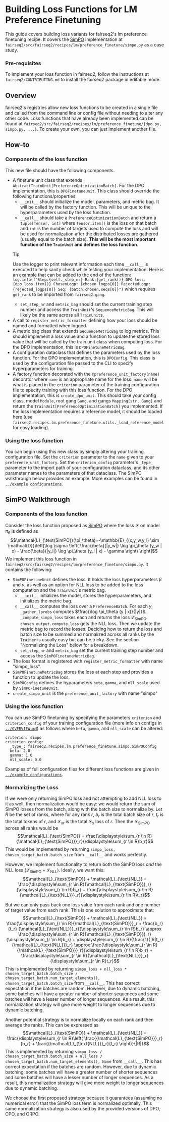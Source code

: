 # Building Loss Functions for LM Preference Finetuning
This guide covers building loss variants for fairseq2's lm preference finetuning recipe. It covers the [SimPO](https://arxiv.org/abs/2405.14734) implementation at `fairseq2/src/fairseq2/recipes/lm/preference_finetune/simpo.py` as a case study. 

### Pre-requisites
To implement your loss function in fairseq2, follow the instructions at `fairseq2/CONTRIBUTING.md` to install the fairseq2 package in editable mode. 

## Overview
fairseq2's registries allow new loss functions to be created in a single file and called from the command line or config file without needing to alter any other code. Loss functions that have already been implemented can be found at `fairseq2/src/fairseq2/recipes/lm/preference_finetune/{dpo.py, simpo.py, ...}`. To create your own, you can just implement another file. 

## How-to

### Components of the loss function
This new file should have the following components.
- A finetune unit class that extends `AbstractTrainUnit[PreferenceOptimizationBatch]`. For the DPO implementation, this is `DPOFinetuneUnit`. This class should override the following functions/properties:
    - `__init__` should initialize the model, parameters, and metric bag. It will be called by the factory function. This will be unique to the hyperparameters used by the loss function.
    - `__call__` should take a `PreferenceOptimizationBatch` and return a `tuple[Tensor, int]` where `Tensor.item()` is the loss on that batch and `int` is the number of targets used to compute the loss and will be used for normalization after the distributed losses are gathered (usually equal to the batch size). **This will be the most important function of the `TrainUnit` and defines the loss function**. 
    >[!TIP]
    >Use the logger to print relevant information each time `__call__` is executed to help sanity check while testing your implementation. Here is an example that can be added to the end of the function: ```log.info(f"Step:{self._step_nr} Rank:{get_rank()} DPO loss: {dpo_loss.item()} ChosenLogp: {chosen_logps[0]} RejectedLogp: {rejected_logps[0]} Seq: {batch.chosen.seqs[0]}")```
    which requires `get_rank` to be imported from `fairseq2.gang`.
    - `set_step_nr` and `metric_bag` should set the current training step number and access the `TrainUnit`'s `SequenceMetricBag`. This will likely be the same across all `TrainUnit`s. 
- A call to `register_metric_formatter` defining how your loss should be named and formatted when logged. 
- A metric bag class that extends `SequenceMetricBag` to log metrics. This should implement a loss value and a function to update the stored loss value that will be called by the train unit class when computing loss. For the DPO implementation, this is `DPOFinetuneMetricBag`.
- A configuration dataclass that defines the parameters used by the loss function. For the DPO implementation, this is `DPOConfig`. This class is used by the configuration file passed to the CLI to specify hyperparameters for training.
- A factory function decorated with the `@preference_unit_factory(name)` decorator where `name` is an appropriate name for the loss. `name` will be what is placed in the `criterion` parameter of the training configuration file to specify training with this loss function. For the DPO implementation, this is `create_dpo_unit`. This should take your config class, model `Module`, root gang `Gang`, and gangs `Mapping[str, Gang]` and return the `TrainUnit[PreferenceOptimizationBatch]` you implemented. If the loss implementation requires a reference model, it should be loaded here (use `fairseq2.recipes.lm.preference_finetune.utils._load_reference_model` for easy loading).

### Using the loss function
You can begin using this new class by simply altering your training configuration file. Set the `criterion` parameter to the `name` given to your `preference_unit_factory`. Set the `criterion_config` parameter's `_type_` parameter to the import path of your configuration dataclass, and its other parameter names to the parameters of that dataclass. The SimPO walkthrough below provides an example. More examples can be found in [`../example_configurations`](../example_configurations).

## SimPO Walkthrough

### Components of the loss function
Consider the loss function proposed as [SimPO](https://arxiv.org/abs/2405.14734) where the loss $\mathcal{L}$ on model $\pi_\theta$ is defined as 
$$\mathcal{L}_{\text{SimPO}}(\pi_\theta)=-\mathbb{E}_{(x,y_w,y_l) \sim \mathcal{D}}\left[\log \sigma \left( \frac{\beta}{|y_w|} \log \pi_\theta (y_w | x) - \frac{\beta}{|y_l|} \log \pi_\theta (y_l | x) - \gamma \right) \right]$$
We implement this loss function in `fairseq2/src/fairseq2/recipes/lm/preference_finetune/simpo.py`. It contains the following:
- `SimPOFinetuneUnit` defines the loss. It holds the loss hyperparameters $\beta$ and $\gamma$, as well as an option for NLL loss to be added to the loss computation and the `TrainUnit`'s metric bag. 
    - `__init__` initializes the model, stores the hyperparameters, and initializes the metric bag. 
    - `__call__` computes the loss over a `PreferenceBatch`. For each $y$, `_gather_lprobs` computes $\frac{\log \pi_\theta (y | x)}{|y|}$. `_compute_simpo_loss` takes each and returns the loss $\mathcal{L}_{\text{SimPO}}$. `chosen_output.compute_loss` gets the NLL loss. Then we update the metric bag to record the losses. Deciding how to return the loss and batch size to be summed and normalized across all ranks by the `Trainer` is usually easy but can be tricky. See the section "Normalizing the Loss" below for a breakdown. 
    - `set_step_nr` and `metric_bag` set the current training step number and access the `SimPOFinetuneMetricBag`.
- The loss format is registered with `register_metric_formatter` with name "simpo_loss".
- `SimPOFinetuneMetricBag` stores the loss at each step and provides a function to update the loss. 
- `SimPOConfig` defines the hyparameters `beta`, `gamma`, and `nll_scale` used by `SimPOFinetuneUnit`.
- `create_simpo_unit` is the `preference_unit_factory` with name "simpo"

### Using the loss function
You can use SimPO finetuning by specifying the parameters `criterion` and `criterion_config` of your training configuration file (more info on configs in [`../OVERVIEW.md`](../OVERVIEW.md)) as follows where `beta`, `gamma`, and `nll_scale` can be altered: 
```
criterion: simpo
criterion_config:
  _type_: fairseq2.recipes.lm.preference_finetune.simpo.SimPOConfig
  beta: 2.0
  gamma: 1.0
  nll_scale: 0.0
```
Examples of full configuration files for different loss functions are given in [`../example_configurations`](../example_configurations).

### Normalizing the Loss
If we were only returning SimPO loss and not attempting to add NLL loss to it as well, then normalization would be easy: we would return the sum of SimPO losses from the batch, along with the batch size to normalize by. Let $R$ be the set of ranks, where for any rank $r$, $b_r$ is the total batch size of $r$, $t_r$ is the total tokens of $r$, and ${\mathcal{L}_{\text{x}}}_r$ is the total $\mathcal{L}_{\text{x}}$ loss of $r$. Then the $\mathcal{L}_{\text{SimPO}}$ across all ranks would be 
$$\mathcal{L}_{\text{SimPO}} = \frac{\displaystyle\sum_{r \in R}{\mathcal{L}_{\text{SimPO}}}_r}{\displaystyle\sum_{r \in R}b_r}$$ 
This would be implemented by returning `simpo_loss, chosen_target_batch.batch_size` from `__call__` and works perfectly.

However, we implement functionality to return both the SimPO loss *and* the NLL loss ($\mathcal{L}_{\text{SimPO}} + \mathcal{L}_{\text{NLL}}$). Ideally, we want this: 
$$\mathcal{L}_{\text{SimPO}} + \mathcal{L}_{\text{NLL}} = \frac{\displaystyle\sum_{r \in R}{\mathcal{L}_{\text{SimPO}}}_r}{\displaystyle\sum_{r \in R}b_r} + \frac{\displaystyle\sum_{r \in R}{\mathcal{L}_{\text{NLL}}}_r}{\displaystyle\sum_{r \in R}t_r}$$

But we can only pass back one loss value from each rank and one number of target value from each rank. This is one solution to approximate that:
$$\mathcal{L}_{\text{SimPO}} + \mathcal{L}_{\text{NLL}} = \frac{\displaystyle\sum_{r \in R}{\mathcal{L}_{\text{SimPO}}}_r + \frac{b_r}{t_r} {\mathcal{L}_{\text{NLL}}}_r}{\displaystyle\sum_{r \in R}b_r} \approx \frac{\displaystyle\sum_{r \in R}{\mathcal{L}_{\text{SimPO}}}_r}{\displaystyle\sum_{r \in R}b_r} + \displaystyle\sum_{r \in R}{\frac{1}{|R|t_r} {\mathcal{L}_{\text{NLL}}}_r} \approx \frac{\displaystyle\sum_{r \in R}{\mathcal{L}_{\text{SimPO}}}_r}{\displaystyle\sum_{r \in R}b_r} + \frac{\displaystyle\sum_{r \in R}{\mathcal{L}_{\text{NLL}}}_r}{\displaystyle\sum_{r \in R}t_r}$$
This is implemented by returning `simpo_loss + nll_loss * chosen_target_batch.batch_size / chosen_target_batch.num_target_elements(), chosen_target_batch.batch_size` from `__call__`.
This has correct expectation if the batches are random. However, due to dynamic batching, some batches will have a greater number of shorter sequences and some batches will have a lesser number of longer sequences. As a result, this normalization strategy will give more weight to longer sequences due to dynamic batching. 

Another potential strategy is to normalize locally on each rank and then average the ranks. This can be expressed as 
$$\mathcal{L}_{\text{SimPO}} + \mathcal{L}_{\text{NLL}} = \frac{\displaystyle\sum_{r \in R}\left( \frac{{\mathcal{L}_{\text{SimPO}}}_r}{b_r} + \frac{{\mathcal{L}_{\text{NLL}}}_r}{t_r} \right)}{|R|}$$
This is implemented by returning `simpo_loss / chosen_target_batch.batch_size + nll_loss / chosen_target_batch.num_target_elements(), None` from `__call__`.
This has correct expectation if the batches are random. However, due to dynamic batching, some batches will have a greater number of shorter sequences and some batches will have a lesser number of longer sequences. As a result, this normalization strategy will give more weight to longer sequences due to dynamic batching. 

We choose the first proposed strategy because it guarantees (assuming no numerical error) that the SimPO loss term is normalized optimally. This same normalization strategy is also used by the provided versions of DPO, CPO, and ORPO.
